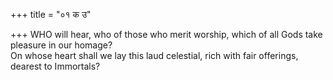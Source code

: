 +++
title = "०१ क उ"

+++
WHO will hear, who of those who merit worship, which of all Gods take pleasure in our homage?  
     On whose heart shall we lay this laud celestial, rich with fair offerings, dearest to Immortals?